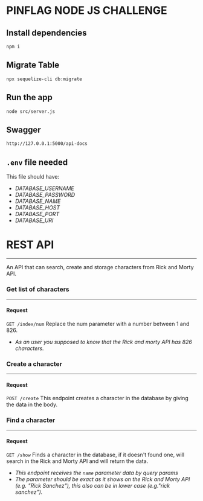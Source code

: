 # PINFLAG NODE JS CHALLENGE
**Install dependencies**
---
`npm i`

**Migrate Table**
---
`npx sequelize-cli db:migrate`

**Run the app**
---
`node src/server.js`

**Swagger**
---
`http://127.0.0.1:5000/api-docs`

**`.env` file needed**
---
This file should have:
- *DATABASE_USERNAME*
- *DATABASE_PASSWORD*
- *DATABASE_NAME*
- *DATABASE_HOST*
- *DATABASE_PORT*
- *DATABASE_URI*

# REST API
---
An API that can search, create and storage characters from Rick and Morty API.

### Get list of characters
---
#### Request
`GET /index/num`
Replace the num parameter with a number between 1 and 826.
- *As an user you supposed to know that the Rick and morty API has 826 characters.*

### Create a character
---
#### Request
`POST /create`
This endpoint creates a character in the database by giving the data in the body.

### Find a character
---
#### Request
`GET /show`
Finds a character in the database, if it doesn't found one, will search in the Rick and Morty API and will return the data.
- *This endpoint receives the `name` parameter data by query params*
- *The parameter should be exact as it shows on the Rick and Morty API (e.g. "Rick Sanchez"), this also can be in lower case (e.g."rick sanchez").*
